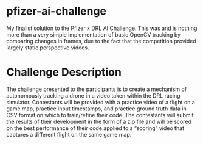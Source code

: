 # pfizer-ai-challenge

My finalist solution to the Pfizer x DRL AI Challenge. This was and is nothing more than a very simple implementation of basic OpenCV tracking by comparing changes in frames, due to the fact that the competition provided largely static perspective videos.

# Challenge Description
The challenge presented to the participants is to create a mechanism of autonomously tracking a drone in a video taken within the DRL racing simulator.
Contestants will be provided with a practice video of a flight on a game map, practice input timestamps, and practice ground truth data in CSV format on which to train/refine their code. The contestants will submit the results of their development in the form of a zip file and will be scored on the best performance of their code applied to a “scoring” video that captures a different flight on the same game map.
